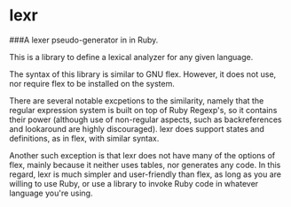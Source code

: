 # lexr
###A lexer pseudo-generator in in Ruby.

This is a library to define a lexical analyzer for any given language.

The syntax of this library is similar to GNU flex. However, it does not use, nor require 
flex to be installed on the system. 

There are several notable excpetions to the similarity, namely that the regular expression 
system is built on top of Ruby Regexp's, so it contains their power (although use of 
non-regular aspects, such as backreferences and lookaround are highly discouraged). lexr does 
support states and definitions, as in flex, with similar syntax.

Another such exception is that lexr does not have many of the options of flex, mainly because 
it neither uses tables, nor generates any code. In this regard, lexr is much simpler and 
user-friendly than flex, as long as you are willing to use Ruby, or use a library to invoke 
Ruby code in whatever language you're using.
